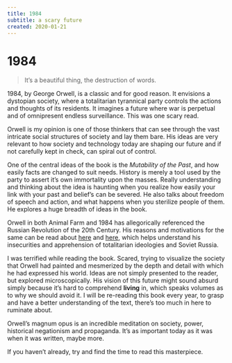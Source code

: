 ```yaml
---
title: 1984
subtitle: a scary future
created: 2020-01-21
---
```

# 1984

> It’s a beautiful thing, the destruction of words.

1984, by George Orwell, is a classic and for good reason. It envisions a
dystopian society, where a totalitarian tyrannical party controls the actions
and thoughts of its residents. It imagines a future where war is perpetual and
of omnipresent endless surveillance. This was one scary read.

Orwell is my opinion is one of those thinkers that can see through the vast
intricate social structures of society and lay them bare. His ideas are very
relevant to how society and technology today are shaping our future and if not
carefully kept in check, can spiral out of control.

One of the central ideas of the book is the _Mutability of the Past_, and how
easily facts are changed to suit needs. History is merely a tool used by the
party to assert it’s own immortality upon the masses. Really understanding and
thinking about the idea is haunting when you realize how easily your link with
your past and belief’s can be severed. He also talks about freedom of speech
and action, and what happens when you sterilize people of them. He explores a
huge breadth of ideas in the book.

Orwell in both Animal Farm and 1984 has allegorically referenced the Russian
Revolution of the 20th Century. His reasons and motivations for the same can be
read about
[here](https://www.orwellfoundation.com/the-orwell-foundation/orwell/essays-and-other-works/the-freedom-of-the-press/)
and
[here](https://www.orwellfoundation.com/the-orwell-foundation/orwell/books-by-orwell/animal-farm/preface-to-the-ukrainian-edition-of-animal-farm-by-george-orwell/),
which helps understand his insecurities and apprehension of totalitarian
ideologies and Soviet Russia.

I was terrified while reading the book. Scared, trying to visualize the society
that Orwell had painted and mesmerized by the depth and detail with which he
had expressed his world. Ideas are not simply presented to the reader, but
explored microscopically. His vision of this future might sound absurd simply
because it’s hard to comprehend **living** in, which speaks volumes as to why
we should avoid it. I will be re-reading this book every year, to grasp and
have a better understanding of the text, there’s too much in here to ruminate
about.

Orwell’s magnum opus is an incredible meditation on society, power, historical
negationism and propaganda. It’s as important today as it was when it was
written, maybe more.

If you haven’t already, try and find the time to read this masterpiece.
